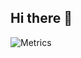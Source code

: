 ## Hi there 👋  
![Metrics](https://metrics.lecoq.io/moshui-s-Private-Space?template=classic&base=header%2C%20activity%2C%20community%2C%20repositories%2C%20metadata&base.indepth=false&base.hireable=false&base.skip=false&config.timezone=Asia%2FHong_Kong)
